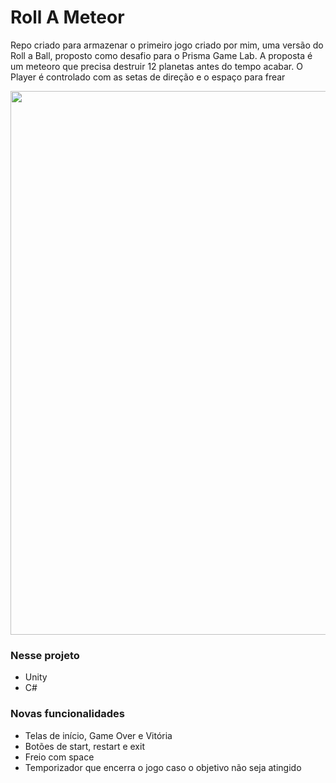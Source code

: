 # Roll A Meteor

Repo criado para armazenar o primeiro jogo criado por mim, uma versão do Roll a Ball, proposto como desafio para o Prisma Game Lab.
A proposta é um meteoro que precisa destruir 12 planetas antes do tempo acabar.
O Player é controlado com as setas de direção e o espaço para frear

<p align="center">
<img width="870" src="to_readme\Roll a Ball 2023-05-10 21-27-58.gif">
</p>

### Nesse projeto
* Unity
* C#

### Novas funcionalidades 
* Telas de início, Game Over e Vitória
* Botões de start, restart e exit
* Freio com space
* Temporizador que encerra o jogo caso o objetivo não seja atingido
